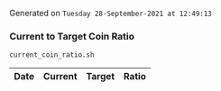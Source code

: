 Generated on `Tuesday 28-September-2021 at 12:49:13`

### Current to Target Coin Ratio
`current_coin_ratio.sh`

Date|Current|Target|Ratio
---|---|---|---
